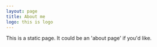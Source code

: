 ```yaml
---
layout: page
title: About me
logo: this is logo
---
```


This is a static page. It could be an 'about page' if you'd like.
